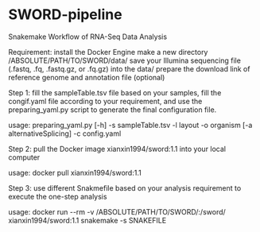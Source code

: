 # SWORD-pipeline
Snakemake Workflow of RNA-Seq Data Analysis

Requirement:
install the Docker Engine
make a new directory /ABSOLUTE/PATH/TO/SWORD/data/ save your Illumina sequencing file (.fastq, .fq, .fastq.gz, or .fq.gz) into the data/
prepare the download link of reference genome and annotation file (optional)

Step 1:
fill the sampleTable.tsv file based on your samples, fill the congif.yaml file according to your requirement, and use the preparing_yaml.py script to generate the final configuration file.

usage: preparing_yaml.py [-h] -s sampleTable.tsv -l layout -o organism
                         [-a alternativeSplicing] -c config.yaml
  
Step 2:
pull the Docker image xianxin1994/sword:1.1 into your local computer
  
usage: docker pull xianxin1994/sword:1.1
  
Step 3:
use different Snakmefile based on your analysis requirement to execute the one-step analysis
  
usage: docker run --rm -v /ABSOLUTE/PATH/TO/SWORD/:/sword/ xianxin1994/sword:1.1 snakemake -s SNAKEFILE 
  
